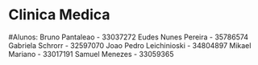 # Clinica Medica

#Alunos:
Bruno Pantaleao - 33037272
Eudes Nunes Pereira - 35786574
Gabriela Schrorr - 32597070
Joao Pedro Leichinioski - 34804897
Mikael Mariano - 33017191
Samuel Menezes - 33059365